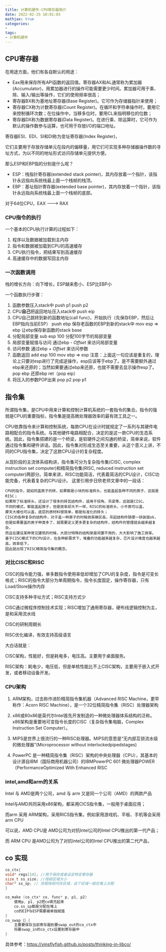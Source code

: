 ```yaml
---
title: 计算机硬件-CPU寄存器简介
date: 2022-02-25 10:01:03
mathjax: true
categories:
- 
tags: 
- 计算机硬件
---
```


## CPU寄存器

在用途方面，他们有各自默认的用途：

- Eax用来保存所有API函数的返回值。寄存器AX和AL通常称为累加器(Accumulator)，用累加器进行的操作可能需要更少时间。累加器可用于乘、除、输入/输出等操作，它们的使用频率很高；
- 寄存器BX称为基地址寄存器(Base Register)。它可作为存储器指针来使用；
- 寄存器CX称为计数寄存器(Count Register)。在循环和字符串操作时，要用它来控制循环次数；在位操作中，当移多位时，要用CL来指明移位的位数；
- 寄存器DX称为数据寄存器(Data Register)。在进行乘、除运算时，它可作为默认的操作数参与运算，也可用于存放I/O的端口地址。

寄存器ESI、EDI、SI和DI称为变址寄存器(Index Register)，

它们主要用于存放存储单元在段内的偏移量，用它们可实现多种存储器操作数的寻址方式，为以不同的地址形式访问存储单元提供方便。

那么ESP和EBP指的分别是什么呢？

- ESP：栈指针寄存器(extended stack pointer)，其内存放着一个指针，该指针永远指向系统栈最上面一个栈帧的栈顶。
- EBP：基址指针寄存器(extended base pointer)，其内存放着一个指针，该指针永远指向系统栈最上面一个栈帧的底部。

对于64位CPU，EAX ---> RAX
### CPU指令的执行

一个基本的CPU执行计算的过程如下：

1. 程序以及数据被加载到主内存
2. 指令和数据被加载到CPU的高速缓存
3. CPU执行指令，把结果写到高速缓存
4. 高速缓存中的数据写回主内存

### 一次函数调用

栈的增长方向：向下增长，ESP越来愈小、ESP比EBP小

一个函数执行步骤：

1. 函数参数压入stack中
    push p1
    push p2
2. CPU**自己**把返回地址压入stack中
    push eip
3. CPU自己跳转到新的函数地址(call func)，开始执行（先保存EBP，然后让EBP指向当前ESP）
    push ebp 保存老函数的EBP到新的stack中
    mov esp => ebp  让ebp保存新函数的stack base
4. 分配局部变量
    sub esp 100 分配100字节的局部变量
5. 局部变量赋值与访问
    通过ebp - $Offset$ 来访问局部变量
6. 访问参数
    通过ebp + $Offset$ 来访问参数
7. 函数返回
    add esp 100
    mov ebp => esp
    注意：上面这一句应该是重复的，理论上只要对esp进行了完成逆操作，esp应该等于ebp了。是不需要额外通过ebp来还原的；当然如果要通过ebp来还原，也就不需要去显示操作esp了。
    pop ebp 还原ebp
    ret（pop eip）
8. 将压入的参数POP出来
    pop p2
    pop p1

## 指令集

 所谓指令集，是CPU中用来计算和控制计算机系统的一套指令的集合。指令的强弱是CPU的重要指标，指令集是提高微处理器效率的最有效工具之一。

CPU依靠指令来计算和控制系统，每款CPU在设计时就规定了一系列与其硬件电路相配合的指令系统。与其他硬件电路相配合，决定的是这一款CPU的生态系统。因此，指令集搭建的是一个桥梁，是软硬件之间沟通的桥梁，简单来说，软件通过指令集和硬件讲话。因此，指令集对形成生态至关重要，从这个意义上讲，不同的CPU指令集，决定了这款CPU设计的复杂程度。

从现阶段的主流体系结构讲，指令集可分为复杂指令集(CISC, complex instruction set computer)和精简指令集(RISC, reduced instruction set computer)两部分。简单来讲，RISC功能简洁，代表着简洁的CPU设计，CISC功能完备，代表着复杂的CPU设计。
这里引用步日欣老师文章中的一段话：

    CPU的指令，就如同盖房子的砖，如果都是小块的标准砖头，也能盖起各种不同的房子，这就是RISC；
    如果除了标准砖头，还设计了很多的砖瓦结构件，适用于拐角、吊梁等，这就是CISC。
    不同的模式，都能盖起房子，但是效率却大不一样，RISC的标准砖头，小平房可以盖，
    摩天大楼也可以盖，底层的原材料很简单，都是标准化的砖头；
    CISC的各种复杂的结构件，对于盖一种房子的时候效率确实高，吊起结构件随便一拼装就ok，
    但是如果要盖的房子种类多了，就需要定义更多更复杂的结构件，结构件的管理就会越来越复杂，
    而且在建设某种常见建筑的时候，大部分特殊的结构架是闲置不用的，大大影响了施工效率。
    基于CISC模式下的CPU设计，在各种新需求下，堆叠的功能越来越复杂，芯片设计难度也越来越高，效率低下，
    因此就出现了RISC精简指令集的概念。

### 对比CISC和RISC

CISC的指令能力强，单多数指令使用率低却增加了CPU的复杂度，指令是可变长格式；RISC的指令大部分为单周期指令，指令长度固定，操作寄存器，只有Load/Store操作内存

CISC支持多种寻址方式；RISC支持方式少

CISC通过微程序控制技术实现；RISC增加了通用寄存器，硬布线逻辑控制为主，是和采用流水线

CISC的研制周期长

RISC优化编译，有效支持高级语言

大白话就是：

CISC架构，性能好，但是耗电多，电压高。主要用于桌面服务。

RISC架构：耗电少，电压低，但是单核性能比不上CISC架构，主要用于嵌入式开发，或者移动设备开发。

### CPU架构

1. ARM架构，过去称作进阶精简指令集机器（Advanced RISC Machine，更早称作：Acorn RISC Machine），是一个32位精简指令集（RISC）处理器架构

2. x86或80x86是英代尔Intel首先开发制造的一种微处理器体系结构的泛称。x86架构是重要地可变指令长度的CISC（复杂指令集电脑，Complex Instruction Set Computer）。

3. MIPS是世界上很流行的一种RISC处理器。MIPS的意思是“无内部互锁流水级的微处理器”(Microprocessor without interlockedpipedstages)

4. PowerPC 是一种精简指令集（RISC）架构的中央处理器（CPU），其基本的设计源自IBM（国际商用机器公司）的IBMPowerPC 601 微处理器POWER（PerformanceOptimized With Enhanced RISC

### intel,amd和arm的关系

Intel 与 AMD是两个公司，amd 与 arm 又是同一个公司（AMD）的两款产品

Intel与AMD共同采用x86架构，都采用CICS指令集，一般用于桌面应用；

而arm 采用 ARM架构，采用RICS指令集，例如家用游戏机、平板、手机等会采用arm CPU

可以说，AMD CPU是 AMD公司为对抗Intel公司的Intel CPU推出的第一代产品；

而 ARM CPU 是AMD公司为了对抗Intel公司的Intel CPU推出的第二代产品，

## co 实现

```cpp
co_ctx{
void* regs[14]; //用于保存或者设定特定寄存器
size_t ss_size; //栈帧区域大小
char* ss_sp; // 协程栈帧内存区域，这个区域一般在堆上分配
}

co_make (co_ctx* co, func* p, p1, p2)
    使用p, p1, p2把co填充起来
    co.ss_sp都是分配在堆上
    co的EIP与ESP需要被单独赋值
}
co_swap（）{
    主要要保存当前寄存器到要swap_out的co_ctx中
    将要swap_in的co_ctx设置到寄存器中
}
```

具体参考：https://vinsflyfish.github.io/posts/thinking-in-libco/